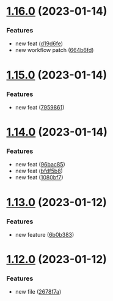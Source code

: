 # [1.16.0](https://github.com/JayNg96/ReleasesFlow/compare/v1.15.0...v1.16.0) (2023-01-14)


### Features

* new feat ([d19d6fe](https://github.com/JayNg96/ReleasesFlow/commit/d19d6fecae405c4dd6e2a33b0764c9d932b3be97))
* new workflow patch ([664b6fd](https://github.com/JayNg96/ReleasesFlow/commit/664b6fd0975231966d41724b4043c03018a98695))



# [1.15.0](https://github.com/JayNg96/ReleasesFlow/compare/v1.14.0...v1.15.0) (2023-01-14)


### Features

* new feat ([7959861](https://github.com/JayNg96/ReleasesFlow/commit/79598610a316d8a10d6aaa35d310af6dc4d1940f))



# [1.14.0](https://github.com/JayNg96/ReleasesFlow/compare/v1.13.0...v1.14.0) (2023-01-14)


### Features

* new feat ([96bac85](https://github.com/JayNg96/ReleasesFlow/commit/96bac85d4dd42549c4e88a9c7e611d75070c9c03))
* new feat ([bfdf5b8](https://github.com/JayNg96/ReleasesFlow/commit/bfdf5b80989ddeadaa6006af2bb3d4a88ff7808d))
* new feat ([1080bf7](https://github.com/JayNg96/ReleasesFlow/commit/1080bf7bf7a24af509619d01a50d6d6e2e805f40))



# [1.13.0](https://github.com/JayNg96/ReleasesFlow/compare/v1.12.0...v1.13.0) (2023-01-12)


### Features

* new feature ([6b0b383](https://github.com/JayNg96/ReleasesFlow/commit/6b0b3837efac4fc2747b3cc4ffd6bd4ddbe7a301))



# [1.12.0](https://github.com/JayNg96/ReleasesFlow/compare/v1.11.0...v1.12.0) (2023-01-12)


### Features

* new file ([2678f7a](https://github.com/JayNg96/ReleasesFlow/commit/2678f7a2b6c369882d6413b52ae25316f2ceedfc))



